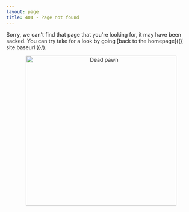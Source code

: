 ```yaml
---
layout: page
title: 404 - Page not found
---
```


Sorry, we can't find that page that you're looking for, it may have been sacked.  You can try take for a look by going [back to the homepage]({{ site.baseurl }}/).


<center><a href={{ site.baseurl }}><img src="{{ site.baseurl }}/images/404.jpg" alt="Dead pawn" style="width: 400px;"/></a></center>
